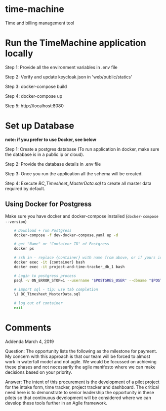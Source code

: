 # time-machine
Time and billing management tool

# Run the TimeMachine application locally 
Step 1: Provide all the environment variables in .env file

Step 2: Verify and update keycloak.json in 'web/public/statics'

Step 3: docker-compose build

Step 4: docker-compose up

Step 5: http://localhost:8080

# Set up Database

**note: if you prefer to use Docker, see below**

Step 1: Create a postgres database (To run application in docker, make sure the database is in a public ip or cloud).

Step 2: Provide the database details in .env file

Step 3: Once you run the application all the schema will be created.

Step 4: Execute *BC_Timesheet_MasterData.sql* to create all master data required by default.

## Using Docker for Postgress

Make sure you have docker and docker-compose installed (`docker-compose --version`)

```bash
    # Download + run Postgress
    docker-compose -f dev-docker-compose.yaml up -d

    # get "Name" or "Contaienr ID" of Postgress
    docker ps

    # ssh in - replace {container} with name from above, or if yours is the same as mine copy the name
    docker exec -it {container} bash
    docker exec -it project-and-time-tracker_db_1 bash

    # Login to postgress process
    psql -v ON_ERROR_STOP=1 --username "$POSTGRES_USER" --dbname "$POSTGRES_DB"
    
    # import sql - tip: use tab completion
    \i BC_Timesheet_MasterData.sql 

    # log out of container
    exit
```

# Comments

Addenda
March 4, 2019

Question: The opportunity lists the following as the milestone for payment. My concern with this approach is that our team will be forced to almost work in waterfall model and not agile. We would be focussed on achieving these phases and not necessarily the agile manifesto where we can make decisions based on your priority.

Answer: The intent of this procurement is the development of a pilot project for the intake form, time tracker, project tracker and dashboard. The critical need here is to demonstrate to senior leadership the opportunity in these pilots so that continuous development will be considered where we can develop these tools further in an Agile framework.





